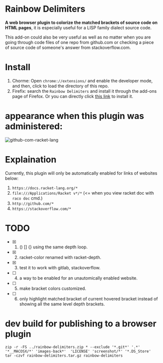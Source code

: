 # Rainbow Delimiters
<strong>A web browser plugin to colorize the matched brackets of source code on HTML pages</strong>, it is especially useful for a LISP family dialect source code.

This add-on could also be very useful as well as no matter when you are going through code files of one repo from github.com or checking a piece of source code of someone's answer from stackoverflow.com.

# Install
1. Chorme: Open `chrome://extensions/` and enable the developer mode, and then, click to load the directory of this repo.
2. Firefix: search the `Rainbow Delimiters` and install it through the add-ons page of Firefox. Or you can directly click [this link](https://addons.mozilla.org/zh-CN/firefox/addon/rainbow-delimiters) to install it.


# appearance when this plugin was administered:
![github-com-racket-lang](https://raw.githubusercontent.com/yanyingwang/rainbow-delimiters/main/screenshot/github-com.gif)


# Explaination
Currently, this plugin will only be automatically enabled for links of websites below:
1. `https://docs.racket-lang.org/*`
2. `file:///Applications/Racket v*/*` (<= when you view racket doc with `raco doc` cmd.)
3. `http://github.com/*`
4. `https://stackoverflow.com/*`


# TODO
- [x] 1. () [] {} using the same depth loop.
- [x] 2. racket-color renamed with racket-depth.
- [x] 3. test it to work with gitlab, stackoverflow.
- [ ] 4. a way to be enabled for an unautomically enabled website.
- [ ] 5. make bracket colors customized.
- [ ] 6. only highlight matched bracket of current hovered bracket instead of showing all the same level depth brackets.


# dev build for publishing to a browser plugin
~~~shell
zip -r -FS ../rainbow-delimiters.zip * --exclude '*.git*' '.*' '*__MACOSX/*' 'images-back*'  'LICENSE' 'screenshot/*' '*.DS_Store'
tar -czvf rainbow-delimiters.tar.gz rainbow-delimiters
~~~
